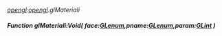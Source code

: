 _[opengl](../../modules/opengl/opengl-module.md):[opengl](../../modules/opengl/opengl-module.md).glMateriali_
##### Function glMateriali:Void( face:[GLenum](../../modules/opengl/opengl-glenum.md),pname:[GLenum](../../modules/opengl/opengl-glenum.md),param:[GLint](../../modules/opengl/opengl-glint.md) )
